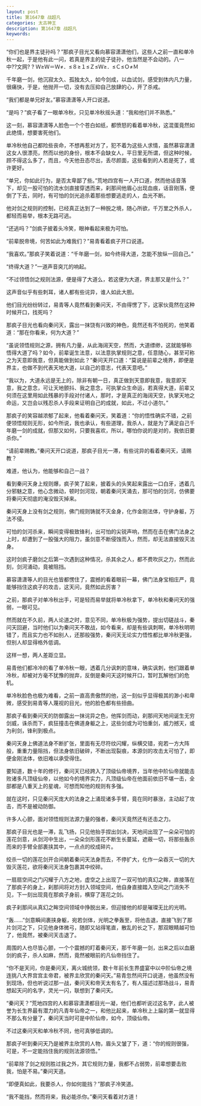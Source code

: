 ```yaml
---
layout: post
title: 第1647章 战超凡
categories: 太古神王
description: 第1647章 战超凡
keywords:
---
```


“你们也是界主徒孙吗？”那疯子目光又看向慕容潇潇他们，这些人之前一直和单冷秋一起，于是他有此一问，若真是界主的徒子徒孙，他当然是不会动的。八一中??文网? ? Ｗ≥Ｗ＝Ｗ≠．≤８≥１≤Ｚ≤Ｗ≥．≤Ｃ≤Ｏ≠Ｍ

千年磨一剑，他沉寂太久、孤独太久，如今剑成，以血试剑，感受到体内凡力量，很痛快，于是，他抛开一切，没有去压抑自己放肆的心，开了杀戒。

“我们都是单兄好友。”慕容潇潇等人开口说道。

“是吗？”疯子看了一眼单冷秋，只见单冷秋摇头道：“我和他们并不熟悉。”

这一刻，慕容潇潇等人脸色一个个苍白如纸，都愤怒的看着单冷秋，这混蛋竟然如此绝情，想要害死他们。

单冷秋他自己都险些丧命，不想再惹对方了，犯不着为这些人求情，虽然慕容潇潇这女人很漂亮，然而以他的身份，根本不会缺女人，平日里无所谓，但这种时候，顾不得这么多了，而且，今天他丑态尽出，丢尽颜面，这些看到的人若是死了，或许更好。

“单兄，你如此行为，是否太卑鄙了些。”荒地四宫有一人开口道，然而他话音落下，却见一股可怕的流水剑直接穿透而来，刹那间他眉心出现血痕，话音刚落，便倒了下去，同时，有可怕的剑光追杀着那些想要逃走的人，血光不断。

他对剑之规则的控制，已经真正达到了一种脱之境，随心所欲，千万里之外杀人，都轻而易举，根本无路可逃。

“还逃吗？”剑疯子披着头冷笑，眼神看起来极为可怕。

“前辈脱帝境，何苦如此为难我们？”易青看着疯子开口说道。

“我喜欢。”那疯子笑着说道：“千年磨一剑，如今终得大道，怎能不放纵一回自己。”

“终得大道？”一道声音突兀的响起。

“不过领悟剑之规则法源，便是得了大道么，若这便为大道，界主那又是什么？”

这声音似乎有些刺耳，诸人都有些诧异，谁人如此大胆。

他们目光纷纷转过，易青等人竟然看到秦问天，不由得愣了下，这家伙竟然在这种时候开口，找死吗？

那疯子目光也看向秦问天，露出一抹饶有兴致的神色，竟然还有不怕死的，他笑着道：“那在你看来，何为大道？”

“虽说领悟规则之源，拥有凡力量，从此海阔天空，然而，大道缥缈，这就能够称悟得大道了吗？如今，前辈诞生法意，以法意执掌规则之意，任意随心，甚至可称之为天意即我意，但真能做到如此？”秦问天开口道：“莫说是前辈之境界，即便是界主，也做不到代表天地大道，以自己的意志，代表天意吧。”

“我以为，大道永远是无上的，除非有朝一日，真正做到天意即我意，我意即天意，我之意念，可让天地颤抖、我之意念，可执掌众生命运，若真得大道，前辈又何须在这里用如此残暴的手段对付诸人，那时，才是真正的海阔天空，执掌天地之命运，又岂会以残忍杀人手段来证明自己的成就，如此，不过小道尔。”

那疯子的笑容越浓郁了起来，他看着秦问天，笑着道：“你的悟性确实不错，之前便领悟规则无形，如今所说，我也承认，有些道理，我杀人，就是为了满足自己千年磨一剑的成就，但那又如何，只要我喜欢，所以，哪怕你说的是对的，我依旧要杀你。”

“请前辈赐教。”秦问天开口说道，那疯子目光一滞，有些诧异的看着秦问天，请赐教？

难道，他认为，他能够和自己一战？

看到秦问天身上规则爆，疯子笑了起来，披着头的头笑起来露出一口白牙，透着几分邪魅之意，他心念微动，顿时剑河现，朝着秦问天涌去，那可怕的剑河，仿佛要将秦问天彻底的淹没毁灭掉来。

秦问天身上没有剑之规则，佛门规则铸就不灭金身，化作金刚法体，守护身躯，万法不侵。

可怕的剑河杀来，瞬间变得极致锋利，出可怕的尖锐声响，然而在击在佛门法身之上时，却遭到了一股强大的阻力，虽剑意不断侵蚀而入，然而，却无法直接毁灭法身。

这时剑疯子磨剑之后第一次遇到这种情况，杀其余之人，都不费吹灰之力，然而此刻，剑河涌动，竟被阻挡。

慕容潇潇等人的目光也皆都愣住了，震撼的看着眼前一幕，佛门法身宝相庄严，竟能够挡住这疯子的攻击，这天问，竟然如此厉害？

之前，那疯子对单冷秋出手，可是轻而易举就将单冷秋拿下，单冷秋和秦问天的强弱，一眼可见。

然而就在不久前，两人论道之时，意见不同，单冷秋极为强势，提出切磋战斗，秦问天回避，当时他们以为秦问天不敢战，如今看来，却是有些讽刺啊，单冷秋明明错了，而且实力也不如别人，还那般强势，秦问天无论实力悟性都比单冷秋更强，但别人却显得格外低调。

这样一想，两人差距立显。

易青他们都冷冷的看了单冷秋一眼，透着几分讽刺的意味，确实讽刺，他们跟着单冷秋，却被对方毫不犹豫的抛弃，反倒是秦问天这时候开口，暂时瓦解他们的危机。

单冷秋脸色也极为难看，之前一直高贵傲然的他，这一刻似乎显得极其的渺小和卑微，感受到易青等人蔑视的目光，他的脸色都有些扭曲。

那疯子看到秦问天的防御露出一抹诧异之色，他挥剑而动，刹那间天地间诞生无穷剑威，诛杀而下，疯狂撞击在佛道身躯之上，这些剑或为可怕重剑，威力撼天，或为利剑，锋利到极点。

秦问天身上佛道法身不断扩张，里面有无尽符纹闪耀，纵横交错，宛若一方大阵般，重重力量阻挡，但法身依旧破碎，不断出现裂痕，本源剑的攻击太可怕了，即便金刚法体，依旧难以承受得住。

要知道，数十年的修行，秦问天已经跨入了顶级仙帝境界，当年他中阶仙帝就能击败诸多凡顶级仙帝，以他如今的境界实力，凡顶级仙帝在他面前依旧不堪一击，全部都是八重天上的星魂，可想而知他的规则有多强。

就在这时，只见秦问天庞大的法身之上涌现诸多手臂，竟在同时暴涨，主动起了攻击，而不是被动防御。

许多人心颤，面对领悟规则法源力量的强者，秦问天竟然还有还击之力。

那疯子目光也是一滞，乱飞扬，只见他抬手捏出剑决，天地间出现了一朵朵可怕的莲花剑意，从剑河中生出，一朵朵剑形莲花不断生长蔓延，遮蔽一切，将那些轰杀而来的手臂全部裹挟其中，一点点的绞成碎片。

绞杀一切的莲花剑开合间朝着秦问天法身而去，不停扩大，化作一朵吞灭一切的大毁灭莲花，欲将秦问天法身包裹其中绞碎。

一扇扇空间之门闪耀于八方之地，虚空之上出现了一双可怕的真幻之眸，直接落在了那疯子的身上，刹那间将对方封入领域空间，他自身直接踏入空间之门消失不见，下一刻出现竟在那疯子身前，横穿了莲花之剑。

疯子刹那间从真幻之眸空间领域中挣脱出来，但迎接他的却是璀璨无比的光明。

“轰……”剑意瞬间裹挟身躯，宛若剑体，光明之拳轰至，将他击退，直接飞到了那片剑河之下，只见他身体微弓，随即又站得笔直，散乱的长之下，那双眼睛越可怕了，他竟然，被秦问天击退了。

周围的人也尽皆心颤，一个个震撼的盯着秦问天，那千年磨一剑，出来之后以血磨剑的疯子，杀人如麻，然而，竟然被眼前的凡仙帝挡住了。

“你不是天问，你是秦问天，离火城统领，数十年前长生界盛宴中以中阶仙帝之境连挑八大界宫宫主帝君，被界主欣赏的秦问天。”易青忽然间开口说道，他虽然没有到现场，但也听说过那一战，秦问天和帝天太有名了，有人描述过那场战斗，易青想起天问的名字，灵光一闪，联想到了秦问天。

“秦问天？”荒地四宫的人和慕容潇潇都目光一凝，他们也都听说过这名字，此人被誉为长生界最有潜力的凡青年仙帝之一，和他比起来，单冷秋上上届的第一就显得不那么有分量了，秦问天当时可是中阶仙帝，如今，顶级仙帝。

不过这秦问天和单冷秋不同，他可真够低调的。

那疯子听到秦问天乃是被界主欣赏的人物，眉头又皱了下，道：“你的规则很强，可是，不一定能挡住我的规则法源领悟。”

“前辈除了剑之规则胜过我之外，其它规则力量，我都不占弱势，前辈想要击败我，怕是不易。”秦问天道。

“即便真如此，我要杀人，你如何能挡？”那疯子冷笑道。

“我不能挡，然而将来，我必能杀你。”秦问天看着对方道！
